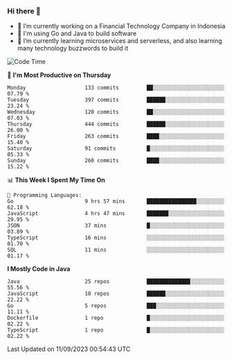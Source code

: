 ### Hi there 👋

<!--
**mazzama/mazzama** is a ✨ _special_ ✨ repository because its `README.md` (this file) appears on your GitHub profile.

Here are some ideas to get you started:

- 🔭 I’m currently working on ...
- 🌱 I’m currently learning ...
- 👯 I’m looking to collaborate on ...
- 🤔 I’m looking for help with ...
- 💬 Ask me about ...
- 📫 How to reach me: ...
- 😄 Pronouns: ...
- ⚡ Fun fact: ...
-->

- 🔭 I’m currently working on a Financial Technology Company in Indonesia
- :gun: I'm using Go and Java to build software
- 🌱 I’m currently learning microservices and serverless, and also learning many technology buzzwords to build it

<!--START_SECTION:waka-->
![Code Time](http://img.shields.io/badge/Code%20Time-2%2C899%20hrs%2017%20mins-blue)

📅 **I'm Most Productive on Thursday** 

```text
Monday                   133 commits         ██░░░░░░░░░░░░░░░░░░░░░░░   07.79 % 
Tuesday                  397 commits         ██████░░░░░░░░░░░░░░░░░░░   23.24 % 
Wednesday                120 commits         ██░░░░░░░░░░░░░░░░░░░░░░░   07.03 % 
Thursday                 444 commits         ██████░░░░░░░░░░░░░░░░░░░   26.00 % 
Friday                   263 commits         ████░░░░░░░░░░░░░░░░░░░░░   15.40 % 
Saturday                 91 commits          █░░░░░░░░░░░░░░░░░░░░░░░░   05.33 % 
Sunday                   260 commits         ████░░░░░░░░░░░░░░░░░░░░░   15.22 % 
```


📊 **This Week I Spent My Time On** 

```text
💬 Programming Languages: 
Go                       9 hrs 57 mins       ████████████████░░░░░░░░░   62.18 % 
JavaScript               4 hrs 47 mins       ███████░░░░░░░░░░░░░░░░░░   29.95 % 
JSON                     37 mins             █░░░░░░░░░░░░░░░░░░░░░░░░   03.89 % 
TypeScript               16 mins             ░░░░░░░░░░░░░░░░░░░░░░░░░   01.70 % 
SQL                      11 mins             ░░░░░░░░░░░░░░░░░░░░░░░░░   01.17 % 
```

**I Mostly Code in Java** 

```text
Java                     25 repos            ██████████████░░░░░░░░░░░   55.56 % 
JavaScript               10 repos            ██████░░░░░░░░░░░░░░░░░░░   22.22 % 
Go                       5 repos             ███░░░░░░░░░░░░░░░░░░░░░░   11.11 % 
Dockerfile               1 repo              █░░░░░░░░░░░░░░░░░░░░░░░░   02.22 % 
TypeScript               1 repo              █░░░░░░░░░░░░░░░░░░░░░░░░   02.22 % 
```




 Last Updated on 11/09/2023 00:54:43 UTC
<!--END_SECTION:waka-->
